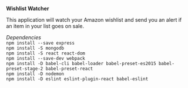 **Wishlist Watcher**

This application will watch your Amazon wishlist and send you an alert if<br>
an item in your list goes on sale.

_Dependencies_<br>
`npm install --save express`<br>
`npm install -S mongodb`<br>
`npm install -S react react-dom`<br>
`npm install --save-dev webpack`<br>
`npm install -D babel-cli babel-loader babel-preset-es2015 babel-preset-stage-2 babel-preset-react`<br>
`npm install -D nodemon`<br>
`npm install -D eslint eslint-plugin-react babel-eslint`<br>